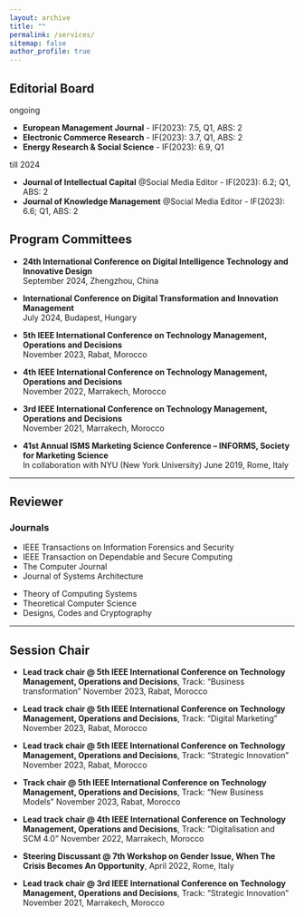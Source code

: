 ```yaml
---
layout: archive
title: ""
permalink: /services/
sitemap: false
author_profile: true
---
```


## Editorial Board ##
ongoing

- **European Management Journal** - IF(2023): 7.5, Q1, ABS: 2
- **Electronic Commerce Research** - IF(2023): 3.7, Q1, ABS: 2
- **Energy Research & Social Science** - IF(2023): 6.9, Q1

till 2024
- **Journal of Intellectual Capital** @Social Media Editor - IF(2023): 6.2; Q1, ABS: 2
- **Journal of Knowledge Management** @Social Media Editor - IF(2023): 6.6; Q1, ABS: 2



## Program Committees ##

- **24th International Conference on Digital Intelligence Technology and Innovative Design**\
September 2024, Zhengzhou, China

- **International Conference on Digital Transformation and Innovation Management**\
July 2024, Budapest, Hungary

- **5th IEEE International Conference on Technology Management, Operations and Decisions**\
November 2023, Rabat, Morocco

- **4th IEEE International Conference on Technology Management, Operations and Decisions**\
November 2022, Marrakech, Morocco

- **3rd IEEE International Conference on Technology Management, Operations and Decisions**\
November 2021, Marrakech, Morocco

- **41st Annual ISMS Marketing Science Conference – INFORMS, Society for Marketing Science**\
In collaboration with NYU (New York University)
June 2019, Rome, Italy

---

## Reviewer ##

### Journals ####

- IEEE Transactions on Information Forensics and Security
- IEEE Transaction on Dependable and Secure Computing 
- The Computer Journal 
- Journal of Systems Architecture
<!-- - IET Information Security -->
- Theory of Computing Systems
- Theoretical Computer Science 
- Designs, Codes and Cryptography

---

## Session Chair ##

- **Lead track chair @ 5th IEEE International Conference on Technology Management, Operations and Decisions**, 
Track: “Business transformation”
November 2023, Rabat, Morocco

- **Lead track chair @ 5th IEEE International Conference on Technology Management, Operations and Decisions**, 
Track: “Digital Marketing”
November 2023, Rabat, Morocco

- **Lead track chair @ 5th IEEE International Conference on Technology Management, Operations and Decisions**, 
Track: “Strategic Innovation”
November 2023, Rabat, Morocco

- **Track chair @ 5th IEEE International Conference on Technology Management, Operations and Decisions**, 
Track: “New Business Models”
November 2023, Rabat, Morocco

- **Lead track chair @ 4th IEEE International Conference on Technology Management, Operations and Decisions**, 
Track: “Digitalisation and SCM 4.0”
November 2022, Marrakech, Morocco

- **Steering Discussant @ 7th Workshop on Gender Issue, When The Crisis Becomes An Opportunity**, 
April 2022, Rome, Italy

- **Lead track chair @ 3rd IEEE International Conference on Technology Management, Operations and Decisions**, 
Track: “Strategic Innovation”
November 2021, Marrakech, Morocco
